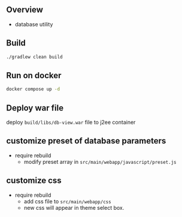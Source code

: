 ## Overview
- database utility

## Build
```bash
./gradlew clean build
```
## Run on docker
```bash
docker compose up -d
```

## Deploy war file
deploy `build/libs/db-view.war` file to j2ee container

## customize preset of database parameters
- require rebuild
  - modify preset array in `src/main/webapp/javascript/preset.js`

## customize css 
- require rebuild
  - add css file to `src/main/webapp/css`
  - new css will appear in theme select box.